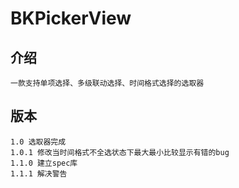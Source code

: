 # BKPickerView

## 介绍
```
一款支持单项选择、多级联动选择、时间格式选择的选取器
```

## 版本
```
1.0 选取器完成
1.0.1 修改当时间格式不全选状态下最大最小比较显示有错的bug
1.1.0 建立spec库
1.1.1 解决警告
```
